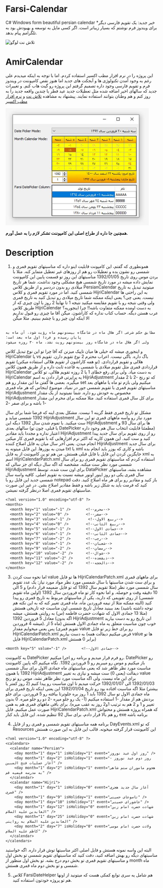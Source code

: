 # Farsi-Calendar
C# Windows form beautiful persian calendar
*خبر جدید: یک تقویم فارسی دیگر برای ویندوز فرم نوشتم که بسیار زیباتر است. اگر کسی مایل به توسعه و بهبودش بود به تلگرامم پیام بدهد.

![تلاش نت لوگو](https://talashnet.com/img/talash-logo-190-54.png)

# AmirCalendar
این پروژه را در نرم افزار مطب اکسیر استفاده کردم. اما با توجه به اینکه میدیدم علی رغم به وجود آمدن تکنولوژی ها و آبجکت های جدید اما هنوز نقص کامپوننت در ویندوز فرم و تقویم فارسی وجود داره
تصمیم گرفتم این پروژه رو گیت هاب کنم. و تغییرات جدید که سالهای اخیر اضافه شده مثل تعطیلات جدید عید فطر یا چندین واقعه جدید را به روز کنم و هم وطنان بتوانند استفاده نمایند.
پیشنهاد به مشاهده [تلاش نت](https://talashnet.com/) و [نرم افزار مطب اکسیر](https://exirmatab.com)

![اسکرین شات تقویم فارسی سی شارپ](Screenshot1.JPG)

**همچنین جا داره از طراح اصلی این کامپوننت تشکر لازم را به عمل آورم.**


# Description
1. همونطوری که گفتم، این کامپونت قابلیت اینو داره که مناسبتهای تقویم قمری و شمسی رو نشون بده و تعطیلات رو هم از روزهای غیر تعطیل متمایز کنه. مثلا با بردن موس روی تاریخ 1392/01/05 مناسبتهای این روز تو قسمت پایین این کامپوننت نمایش داده میشه
 در مورد تاریخ شمسی هیچ مشکلی وجود نداشت. شما هر تاریخ میلادی رو بدون دردسر و از طریق کلاس PersianCalendar میتونید تبدیل به تاریخ شمسی کنید.
اما در مورد تقویم قمری و کلاس HijriCalendar به این راحتی ها نیست. یعنی چی؟
یعنی اینکه ممکنه شما تاریخ میلادی رو تبدیل کنید به تاریخ قمری ولی وقتی نتیجه رو با تقویم مقایسه میکنید نتیجه 1 تا نهایتا 2 روز با اون چیزی که از طریق کلاس HijriCalendar به دست اومده ممکنه متفاوت باشه!! چرا اینجوریه؟
عرب هستن دیگه. حساب کتاب نداره که کاراشون. میگن آقا ما چیزی رو قبول نداریم الا اینکه اون چیز رو با چشم ببینیم. مثلا میگن 
```

مطابق حکم شرعی اگر هلال ماه در شامگاه بیست‌ونهم ماه رؤیت شود، آن ماه به پایان رسیده و فردا اول ماه بعد است؛
ولی اگر هلال ماه در شامگاه روز بیست‌ونهم رویت نشد، ماه ۳۰ روزه می‌شود

```

و اینجوری میشه که خیلی ها میان تاپیک میزنن که آقا چرا تو این نوع تبدیل کلاس HijriCalendar یا vs باگ داره.
باگی نیست. اعراب محترم 2 نوع تقویم دارن. تقویم هلالی و تقویم قراردادی. (تو همه کاراشون ار تقویم هلالی استفاده میکنن) تقویم قراردادی قمری مثل تقویم میلادی یا شمسی یه قاعده ثابت داره و از طریق همون کلاس HijriCalendar به دست میاد. ولی برای رفع خطای 1 یا 2 روزه تقویم هلالی، تو کلاس HijriCalendar یه پراپرتی
قرار دادن به اسم HijriAdjustment که تو رنج -2 تا 2 مقدار میگیره.
بعضی ها گفتن ما این مقدار رو هم set میکنیم ولی بازم تو ماه یا ماههای بعد مناسبتهای تقویم قمری با تقویم شمسی جور در نمیاد. موضوع اینجاس که هر ماه قمری HijriAdjustment مخصوص به خودش رو داره. شما نمیتونید از یک مقدار HijriAdjustment برای کل سال قمری استفاده کنید. مثلا ممکنه برای محرم این مقدار -1 باشه و برای صفر -2


 مشکل تو تاریخ قمری فقط گزینه 1 نیست. مشکل بعدی اینه که فرضا شما برای سال 1392 شمسی میاید و HijriAdjustment مورد نیاز رو واسه ماههای قمری تو این سال ست میکنید. با تموم شدن سال 1392 دیگه این HijriAdjustment ها برای سال 93 و سالهای بعدی (یا قبلی، چون تو DatePicker مطمئنا قابلیت انتخاب سال هم وجود داره) اعتبار نداره و مجددا باید مقادیر HijriAdjustment رو از روی تقویم برای سال جدید پیدا کنید و ست کنید. این همون کاریه که اکثر نرم افزارهایی که با تقویم قمری کار میکنن انجام میدن. یعنی آخر سال میان یه فایل اصلاح کننده HijriAdjustment برای سال جدید میدن به یوزرها. این فایل میتونه یه txt یا xml باشه و کاری که یوزر باید انجام بده جایگزین کردن این فایل با فایل قبلی هستش. من هم تو ین کامپوننت از یه فایل xml به اسم
HijriCalendarPatch.xml استفاده کردم که مناسبتهای تقویم قمری رو برای سال شمسی مورد نظر ست میکنه. مشخصه که اگه سال دیگه ای جز سالی که HijriAdjustment برای اون ست شده، توسط DataPicker مشاهده بشه، مناسبتهای سال قمری یکی دو روز اینور اونور میشه نسبت به تقویم اصلی.
کافیه واسه سال شمسی جدید این فایل رو با notepad باز کنید و مقادیر رو برای هر ماه اصلاح کنید. دقت کنید که فرمت باید به شکل زیر باشه و فقط مقادیر اصلاح بشن. در غیر این صورت مناسبتهای تقویم قمری اصلا درنظر گرفته نمیشن.

```
<?xml version="1.0" encoding="utf-8" ?>
<months>
  <month key="1" value="-1" />       <!--محرم-->
  <month key="2" value="0" />        <!--صفر-->
  <month key="3" value="-1" />        <!--ربیع الاول-->
  <month key="4" value="0" />        <!--ربیع الثانی-->
  <month key="5" value="-1" />       <!--جمادی الاول-->
  <month key="6" value="-1" />       <!--جمادی الثانی-->
  <month key="7" value="-2" />       <!--رجب-->
  <month key="8" value="-1" />       <!--شعبان-->
  <month key="9" value="-2" />       <!--رمضان-->
  <month key="10" value="-2" />      <!--شوال-->
  <month key="11" value="-2" />      <!--ذیقعده-->
  <month key="12" value="-2" />      <!--ذالحجه-->
</months>
```

3. اما نحوه ست کردن value ها تو فایل HijriCalendarPatch.xml برای ماههای قمری و برای ست شدن مناسبتها با سال شمسی مورد نظر
مواد مورد نیاز: یک عدد تقویم سال شمسی مورد نظر (مثلا تقویم سال 1392 که تو فایل ضمیمه قرار دادم)
و 5 الی 10 دقیقه وقت و حوصله. و اما نحوه کار
تو ماه فروردین سال 1392 (اولین ماه تقویم شمسی) از روی تقویمی که دارید، یکی از مناسبتهای مربوط به تاریخ قمری رو پیدا کنید (البته ممکنه مثلا از نیمه فروردین ماه، ماه قمری تغییر کنه که به این نکته هم توجه داشته باشید) بعد ببینید معادل تاریخ شمسی اون مناسبت چه تاریخی هستش (مثلا 13 جمادی الاول که شهادت حضرت فاطمه (س) به روایتی هستش، میشه معادل 5 فروردین 1392 (اگه بدون HijriAdjustment این تاریخ رو به دست بیارید میشه 4 فروردین). خوب چون مناسبت متعلق یه ماه جمادی الاول هستش (ماه 5 از تقویم قمری) پس یعنی میخوایم مقدار value رو برای خط زیر تو فایل HijriCalendarPatch.xml به دست بیاریم (فرض میکنیم دیفالت همه value ها تو فایل HijriCalendarPatch.xml برابر 0 هستش)

```
<month key="5" value="-1" />       <!--جمادی الاول-->
```
یه کامپوننت DatePicker رو فرم قرار میدیم و برنامه رو اجرا میکنیم. DatePicker رو باز میکنیم و موس رو میبریم رو 5 فروردین 1392. نگاه میکنیم اگه پایین کامپوننت مناسبت مورد نظر ظاهر شد که یعنی مناسبتهای ماه جمادی الاول برای سال شمسی 1392 با همون HijriAdjustment دیفالت (یعنی 0) ست میشه و نیازی به تغییر value برای این ماه نیست. ولی اگه مناسبت مورد نظر ظاهر نشد، موس رو تو رنج 1392/01/03 الی 1392/01/07 حرکت میدیم تا اون مناسبت رو پیدا کنیم (2 روز کمتر یا بیشتر) مثلا اگه مناسبت افتاده بود رو تاریخ 1392/01/04 این یعنی اینکه تاریخ قمری برای ماه جمادی الاول تو سال 1392 باید 1 روز بره جلوترتا بیافته رو 5 فروردین. برای جلو بردنش هم از مقدار -1 استفاده میکنیم (1- یک رو جلو میره -2 دو رو جلو میره. 0 بدون تغییر و 1 و 2 هم به ترتیب 1و2 روز به عقب میره).
برای باقی ماههای قمری هم به همن صورت عمل میکنیم.
فایل HijriCalendarPatch.xml که همراه پروژه هستش و محتواش رو هم بالا قرار دادم، برای سال 92 تنظیم شده.
این فایل باید کنار exe برنامه باشه

4. برنامه همه مناسبتهای تقویم شمسی و قمری رو از فایل DayEvents.xml که تو Resources این کامپوننت قرار گرفته میخونه. قالب این فایل به این صورت هستش

```
<?xml version="1.0" encoding="utf-8" ?>
<calendars>
  <calendar name="Persian">
    <day month="1" day="1" isHoliday="1" event="روز اول عید نوروز" />
    <day month="1" day="2" isHoliday="1" event="روز دوم عید نوروز - آغاز عملیات فتح المبین" />
    <day month="1" day="2" isHoliday="1" event="هجوم ماموران ستم شاهی به مدرسه فیضیه قم" />
  </calendar>
  <calendar name="Hijri">
    <day month="1" day="1" isHoliday="0" event="آغاز سال جدید هجری قمری" />
    <day month="1" day="9" isHoliday="1" event="تاسوعای حسینی" />
    <day month="1" day="10" isHoliday="1" event="عاشورای حسینی" />
    <day month="1" day="12" isHoliday="0" event="شهادت حضرت امام زین العابدین علیه السلام" />
    <day month="1" day="25" isHoliday="0" event="شهادت حضرت امام زین العابدین علیه السلام به روایتی" />
    <day month="2" day="7" isHoliday="0" event="ولادت حضرت امام موسی کاظم علیه السلام" />
  </calendar>
</calendars>
```
البته این واسه نمونه هستش و فایل اصلی اکثر مناسبتها توش قرار داره. اگه خواستید مناسبتهای دیگه رو بهش اضافه کنید، دقت کنید که مناسبتهای تقویم شمسی تو بخش اول و مناسبتهای تقویم قمری تو بخش دوم درج بشه. تو بخش اول منظور از month ماه شمسی و تو بخش دوم ماه قمری هستش.

5. کلاس FarsiDateHelper هم شامل یه سری توابع کمکی هست که میتونید از اونها هم تو پروژه خودتون استفاده کنید.
